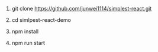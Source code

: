 1. git clone https://github.com/junwei1114/simplest-react.git
	

2. cd  simlpest-react-demo  
3. npm install 
4. npm run start

